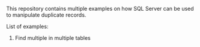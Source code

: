 This repository contains multiple examples on how SQL Server can be used to manipulate duplicate records.

List of examples:
1) Find multiple in multiple tables
